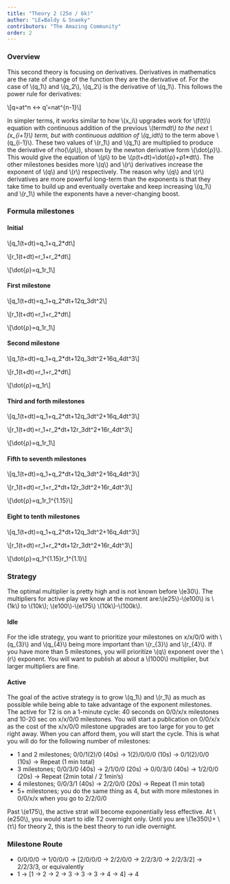 ```yaml
---
title: "Theory 2 (25σ / 6k)"
author: "LE★Baldy & Snaeky"
contributors: "The Amazing Community"
order: 2
---
```


### Overview

This second theory is focusing on derivatives. Derivatives in
mathematics are the rate of change of the function they are the
derivative of. For the case of \\(q_1\\)  and \\(q_2\\), \\(q_2\\) is
the derivative of \\(q_1\\). This follows the power rule for derivatives:

\\[q=at^n ↔ q’=nat^{n-1}\\]

In simpler terms, it works similar to how
\\(x_i\\) upgrades work for \\(f(t)\\) equation with continuous addition
of the previous \\(term*dt\\) to the next \\(x_{i+1}\\) term, but with
continuous addition of \\(q_i*dt\\) to the term above \\(q_{i-1}\\).
These two values of \\(r_1\\) and \\(q_1\\) are multiplied to produce the derivative
of rho(\\(ρ\\)), shown by the newton derivative form \\(\dot{ρ}\\). This would give the
equation of \\(ρ\\) to be \\(ρ(t+dt)=\dot{ρ}+ρ1*dt\\). The other milestones besides more \\(q\\)
and \\(r\\) derivatives increase the exponent of \\(q\\) and \\(r\\) respectively. The
reason why \\(q\\) and \\(r\\) derivatives are more powerful long-term than the
exponents is that they take time to build up and eventually overtake and
keep increasing \\(q_1\\) and \\(r_1\\) while the exponents have a never-changing
boost.

### Formula milestones

#### Initial

\\[q_1(t+dt)=q_1+q_2*dt\\]

\\[r_1(t+dt)=r_1+r_2*dt\\]

\\[\dot{ρ}=q_1r_1\\]

#### First milestone

\\[q_1(t+dt)=q_1+q_2*dt+12q_3dt^2\\]

\\[r_1(t+dt)=r_1+r_2*dt\\]

\\[\dot{ρ}=q_1r_1\\]

#### Second milestone

\\[q_1(t+dt)=q_1+q_2*dt+12q_3dt^2+16q_4dt^3\\]

\\[r_1(t+dt)=r_1+r_2*dt\\]

\\[\dot{ρ}=q_1r\\]

#### Third and forth milestones

\\[q_1(t+dt)=q_1+q_2*dt+12q_3dt^2+16q_4dt^3\\]

\\[r_1(t+dt)=r_1+r_2*dt+12r_3dt^2+16r_4dt^3\\]

\\[\dot{ρ}=q_1r_1\\]

#### Fifth to seventh milestones

\\[q_1(t+dt)=q_1+q_2*dt+12q_3dt^2+16q_4dt^3\\]

\\[r_1(t+dt)=r_1+r_2*dt+12r_3dt^2+16r_4dt^3\\]

\\[\dot{ρ}=q_1r_1^{1.15}\\]

#### Eight to tenth milestones

\\[q_1(t+dt)=q_1+q_2*dt+12q_3dt^2+16q_4dt^3\\]

\\[r_1(t+dt)=r_1+r_2*dt+12r_3dt^2+16r_4dt^3\\]

\\[\dot{ρ}=q_1^{1.15}r_1^{1.1}\\]

### Strategy

The optimal multiplier is pretty high and is not known before \\(e30\\).
The multipliers for active play we know at the moment are:\\(e25\\)-\\(e100\\)
is \\(1k\\) to \\(10k\\); \\(e100\\)-\\(e175\\) \\(10k\\)-\\(100k\\).

#### Idle
For the idle strategy, you want to prioritize your milestones on x/x/0/0
with \\(q_{3}\\) and \\(q_{4}\\) being more important than \\(r_{3}\\)
and \\(r_{4}\\). If you have more than 5 milestones, you will prioritize
\\(q\\) exponent over the \\(r\\) exponent. You will want to publish at
about a \\(1000\\) multiplier, but larger multipliers are fine.

#### Active
The goal of the active strategy is to grow \\(q_1\\) and \\(r_1\\) as
much as possible while being able to take advantage of the exponent
milestones. The active for T2 is on a 1-minute cycle: 40 seconds on
0/0/x/x milestones and 10-20 sec on x/x/0/0 milestones. You will start a
publication on 0/0/x/x as the cost of the x/x/0/0 milestone upgrades are
too large for you to get right away. When you can afford them, you will
start the cycle. This is what you will do for the following number of
milestones:

 - 1 and 2 milestones; 0/0/1(2)/0 (40s) → 1(2)/0/0/0  (10s) → 0/1(2)/0/0 (10s)  → Repeat (1 min total)
 - 3 milestones; 0/0/3/0  (40s) → 2/1/0/0 (20s) → 0/0/3/0  (40s) → 1/2/0/0 (20s) → Repeat (2min total / 2 1min’s)
 - 4 milestones; 0/0/3/1  (40s) → 2/2/0/0 (20s) → Repeat (1 min total)
 - 5+ milestones; you do the same thing as 4, but with more milestones in 0/0/x/x when you go to 2/2/0/0

Past \\(e175\\), the active strat will become exponentially less
effective. At \\(e250\\), you would start to idle T2 overnight only.
Until you are \\(1e350\\)+ \\(τ\\) for theory 2, this is the best theory
to run idle overnight.

### Milestone Route
 - 0/0/0/0 → 1/0/0/0 → [2/0/0/0 →  2/2/0/0 → 2/2/3/0 → 2/2/3/2] → 2/2/3/3, or equivalently
 - 1 → [1 → 2 → 2 → 3 → 3 → 3 → 4 → 4] → 4
